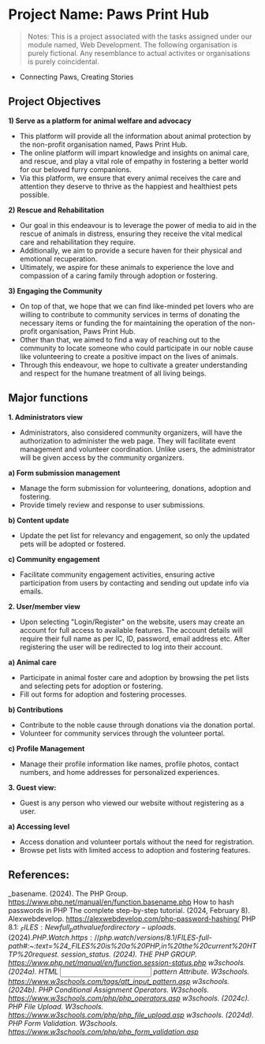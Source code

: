# Project Name: Paws Print Hub
> Notes:
> This is a project associated with the tasks assigned under our module named, Web Development. The following organisation is purely fictional. Any resemblance to actual activites or organisations is purely coincidental.

- Connecting Paws, Creating Stories 


## Project Objectives
**1)	Serve as a platform for animal welfare and advocacy**
-	This platform will provide all the information about animal protection by the non-profit organisation named, Paws Print Hub.
-	The online platform will impart knowledge and insights on animal care, and rescue, and play a vital role of empathy in fostering a better world for our beloved furry companions.
-	Via this platform, we ensure that every animal receives the care and attention they deserve to thrive as the happiest and healthiest pets possible.

**2)	Rescue and Rehabilitation**
-	Our goal in this endeavour is to leverage the power of media to aid in the rescue of animals in distress, ensuring they receive the vital medical care and rehabilitation they require.
-	Additionally, we aim to provide a secure haven for their physical and emotional recuperation.
-	Ultimately, we aspire for these animals to experience the love and compassion of a caring family through adoption or fostering.

**3)	Engaging the Community**
-	On top of that, we hope that we can find like-minded pet lovers who are willing to contribute to community services in terms of donating the necessary items or funding the for maintaining the operation of the non-profit organisation, Paws Print Hub.
-	Other than that, we aimed to find a way of reaching out to the community to locate someone who could participate in our noble cause like volunteering to create a positive impact on the lives of animals.
-	Through this endeavour, we hope to cultivate a greater understanding and respect for the humane treatment of all living beings.


## Major functions
**1.	Administrators view**
- Administrators, also considered community organizers, will have the authorization to administer the web page. They will facilitate event management and volunteer coordination. Unlike users, the administrator will be given access by the community organizers.

**a)	Form submission management**
-	Manage the form submission for volunteering, donations, adoption and fostering.
-	Provide timely review and response to user submissions.

**b)	Content update**
-	Update the pet list for relevancy and engagement, so only the updated pets will be adopted or fostered.

**c)	Community engagement**
-	Facilitate community engagement activities, ensuring active participation from users by contacting and sending out update info via emails.

**2.	User/member view**
- Upon selecting "Login/Register" on the website, users may create an account for full access to available features. The account details will require their full name as per IC, ID, password, email address etc. After registering the user will be redirected to log into their account.   
 
**a)	Animal care**
-	Participate in animal foster care and adoption by browsing the pet lists and selecting pets for adoption or fostering.
-	Fill out forms for adoption and fostering processes.

**b)	Contributions**
-	Contribute to the noble cause through donations via the donation portal.
-	Volunteer for community services through the volunteer portal.

**c)	Profile Management**
-	Manage their profile information like names, profile photos, contact numbers, and home addresses for personalized experiences.

**3.	Guest view:**
- Guest is any person who viewed our website without registering as a user. 

**a)	Accessing level**
-	Access donation and volunteer portals without the need for registration.
-	Browse pet lists with limited access to adoption and fostering features.


## References:

_basename. (2024). The PHP Group. https://www.php.net/manual/en/function.basename.php
How to hash passwords in PHP The complete step-by-step tutorial. (2024, February 8). Alexwebdevelop. https://alexwebdevelop.com/php-password-hashing/
PHP 8.1: $_FILES: New full_path value for directory-uploads. (2024). PHP.Watch. https://php.watch/versions/8.1/$_FILES-full-path#:~:text=%24_FILES%20is%20a%20PHP,in%20the%20current%20HTTP%20request.
session_status. (2024). THE PHP GROUP. https://www.php.net/manual/en/function.session-status.php
w3schools. (2024a). HTML <input> pattern Attribute. W3schools. https://www.w3schools.com/tags/att_input_pattern.asp
w3schools. (2024b). PHP Conditional Assignment Operators. W3schools. https://www.w3schools.com/php/php_operators.asp
w3schools. (2024c). PHP File Upload. W3schools. https://www.w3schools.com/php/php_file_upload.asp
w3schools. (2024d). PHP Form Validation. W3schools. https://www.w3schools.com/php/php_form_validation.asp_


